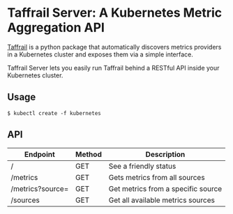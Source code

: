 Taffrail Server: A Kubernetes Metric Aggregation API
===================================================


[Taffrail] is a python package that automatically discovers metrics providers in a Kubernetes cluster and exposes them via a simple interface.

Taffrail Server lets you easily run Taffrail behind a RESTful API inside your Kubernetes cluster.

Usage
-----

```
$ kubectl create -f kubernetes
```

## API

 Endpoint           | Method      | Description                         |
| ------------------| ----------- | ------------------------------------|
| /                 | GET         | See a friendly status               |
| /metrics          | GET         | Gets metrics from all sources       |
| /metrics?source=  | GET         | Get metrics from a specific source  |
| /sources          | GET         | Get all available metrics sources   |

[Taffrail]: https://github.com/taffrailmetrics/taffrail